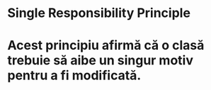﻿# Single Responsibility Principle

# Acest principiu afirmă că o clasă trebuie să aibe un singur motiv pentru a fi modificată.